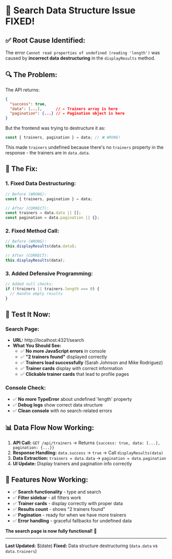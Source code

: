 # 🎉 Search Data Structure Issue FIXED!

## ✅ **Root Cause Identified:**
The error `Cannot read properties of undefined (reading 'length')` was caused by **incorrect data destructuring** in the `displayResults` method.

## 🔍 **The Problem:**
The API returns:
```json
{
  "success": true,
  "data": [...],      // ← Trainers array is here
  "pagination": {...} // ← Pagination object is here
}
```

But the frontend was trying to destructure it as:
```javascript
const { trainers, pagination } = data; // ❌ WRONG!
```

This made `trainers` undefined because there's no `trainers` property in the response - the trainers are in `data.data`.

## 🔧 **The Fix:**

### **1. Fixed Data Destructuring:**
```javascript
// Before (WRONG):
const { trainers, pagination } = data;

// After (CORRECT):
const trainers = data.data || [];
const pagination = data.pagination || {};
```

### **2. Fixed Method Call:**
```javascript
// Before (WRONG):
this.displayResults(data.data);

// After (CORRECT):
this.displayResults(data);
```

### **3. Added Defensive Programming:**
```javascript
// Added null checks:
if (!trainers || trainers.length === 0) {
  // Handle empty results
}
```

## 🧪 **Test It Now:**

### **Search Page:**
- **URL:** http://localhost:4321/search
- **What You Should See:**
  - ✅ **No more JavaScript errors** in console
  - ✅ **"2 trainers found"** displayed correctly
  - ✅ **Trainers load successfully** (Sarah Johnson and Mike Rodriguez)
  - ✅ **Trainer cards** display with correct information
  - ✅ **Clickable trainer cards** that lead to profile pages

### **Console Check:**
- ✅ **No more TypeError** about undefined 'length' property
- ✅ **Debug logs** show correct data structure
- ✅ **Clean console** with no search-related errors

## 📊 **Data Flow Now Working:**
1. **API Call:** `GET /api/trainers` → Returns `{success: true, data: [...], pagination: {...}}`
2. **Response Handling:** `data.success` → `true` → Call `displayResults(data)`
3. **Data Extraction:** `trainers = data.data` → `pagination = data.pagination`
4. **UI Update:** Display trainers and pagination info correctly

## 🎯 **Features Now Working:**
- ✅ **Search functionality** - type and search
- ✅ **Filter sidebar** - all filters work
- ✅ **Trainer cards** - display correctly with proper data
- ✅ **Results count** - shows "2 trainers found"
- ✅ **Pagination** - ready for when we have more trainers
- ✅ **Error handling** - graceful fallbacks for undefined data

**The search page is now fully functional!** 🚀

---

**Last Updated:** $(date)
**Fixed:** Data structure destructuring (`data.data` vs `data.trainers`)
